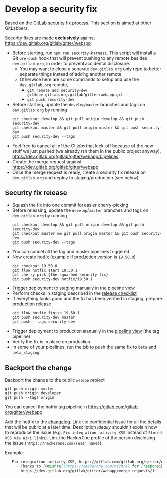 # Develop a security fix

Based on the [GitLab security fix process](https://gitlab.com/gitlab-org/release/docs/blob/master/general/security/developer.md). This section is aimed at other GitLabbers.

Security fixes are made **exclusively** against https://dev.gitlab.org/gitlab/gitter/webapp

 - Before starting, run `npm run security-harness`. This script will install a Git `pre-push` hook that will prevent
pushing to any remote besides `dev.gitlab.org`, in order to prevent accidental disclosure.
    - You may want to clone a separate `dev.gitlab.org` only repo to better separate things instead of adding another remote
    - Otherwise here are some commands to setup and use the `dev.gitlab.org` remote,
       - `git remote add security-dev git@dev.gitlab.org:gitlab/gitter/webapp.git`
       - `git push security-dev`
 - Before starting, update the `develop`/`master` branches and tags on `dev.gitlab.org` by running
   ```
   git checkout develop && git pull origin develop && git push security-dev
   git checkout master && git pull origin master && git push security-dev
   git push security-dev --tags
   ```
 - Feel free to cancel all of the CI jobs that kick-off because of the new stuff we just pushed (we already ran them in the public project anyway), https://dev.gitlab.org/gitlab/gitter/webapp/pipelines
 - Create the merge request against https://dev.gitlab.org/gitlab/gitter/webapp
 - Once the merge request is ready, create a security fix release on `dev.gitlab.org` and deploy to staging/production (see below)

## Security fix release
 - Squash the fix into one commit for easier cherry-picking
 - Before releasing, update the `develop`/`master` branches and tags on `dev.gitlab.org` by running
   ```
   git checkout develop && git pull origin develop && git push security-dev
   git checkout master && git pull origin master && git push security-dev
   git push security-dev --tags
   ```
 - You can cancel all the tag and master pipelines triggered 
 - Now create hotfix (example if production version is `19.50.0`)
   ```
   git checkout 19.50.0
   git flow hotfix start 19.50.1
   git cherry-pick {the squashed security fix}
   git push security-dev hotfix/19.50.1
   ```
 - Trigger deployment to staging manually in the [pipeline view](https://dev.gitlab.org/gitlab/gitter/webapp/pipelines)
 - Perform checks in staging described in the [release checklist](https://gitlab.com/gitlab-com/gl-infra/gitter-infrastructure#release-checklist)
 - If everything looks good and the fix has been verified in staging, prepare production release
   ```
   git flow hotfix finish 19.50.1
   git push security-dev master
   git push --tags security-dev
   ```
 - Trigger deployment to production manually in the [pipeline view](https://dev.gitlab.org/gitlab/gitter/webapp/pipelines) (the tag pipeline)
 - Verify the fix is in place on production
 - In some of your pipelines, run the job to push the same fix to `beta` and `beta_staging`


## Backport the change
Backport the change to the [public `webapp` project](https://gitlab.com/gitlab-org/gitter/webapp)
```
git push origin master
git push origin developer
git push --tags origin
```
You can cancel the hotfix tag pipeline in https://gitlab.com/gitlab-org/gitter/webapp

Add the hotfix to the [changelog](https://gitlab.com/gitlab-org/gitter/webapp/blob/develop/CHANGELOG.md). Link the confidential issue for all the details that will be public at a later time. Description *ideally* shouldn't explain how to reproduce the issue (e.g. `Fix integration activity XSS` instead of `Stored XSS via Wiki links`). Link the HackerOne profile of the person disclosing the issue (`https://hackerone.com/{user name}`).

Example:
```markdown
 - Fix integration activity XSS, https://gitlab.com/gitlab-org/gitter/webapp/issues/2068
     - Thanks to [@mishre](https://hackerone.com/mishre) for [responsibly disclosing](https://matrix.org/security-disclosure-policy/) this vulnerability to us.
     - https://dev.gitlab.org/gitlab/gitter/webapp/merge_requests/1
```
